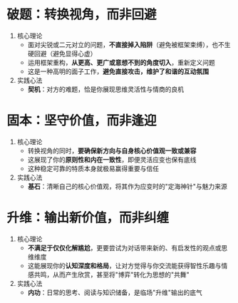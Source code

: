 # 破题：转换视角，而非回避
1. 核心理论
	- 面对尖锐或二元对立的问题，**不直接掉入陷阱**（避免被框架束缚），也不生硬回避（避免显得心虚）
	- 运用框架重构，**从更高、更广或意想不到的角度切入**，重新定义问题
	- 这是一种高明的面子工作，**避免直接攻击，维护了和谐的互动氛围**
2. 实践心法
	- **契机**：对方的难题，恰是你展现思维灵活性与情商的良机

# 固本：坚守价值，而非逢迎
1. 核心理论
	- 转换视角的同时，**要确保新方向与自身核心价值观一致或兼容**
	- 这展现了你的**原则性和内在一致性**，即便灵活应变也保有底线
	- 这种稳定可靠的特质本身就极易赢得重要与信任
2. 实践心法
	- **基石**：清晰自己的核心价值观，将其作为应变时的"定海神针"与魅力来源

# 升维：输出新价值，而非纠缠
1. 核心理论
	- **不满足于仅仅化解尴尬**，更要尝试为对话带来新的、有启发性的观点或思维维度
	- 这能展现你的**认知深度和格局**，让对方觉得与你交流能获得智性乐趣与情感共鸣，从而产生欣赏，甚至将"博弈"转化为思想的"共舞"
2. 实践心法
	- **内功**：日常的思考、阅读与知识储备，是临场"升维"输出的底气 
